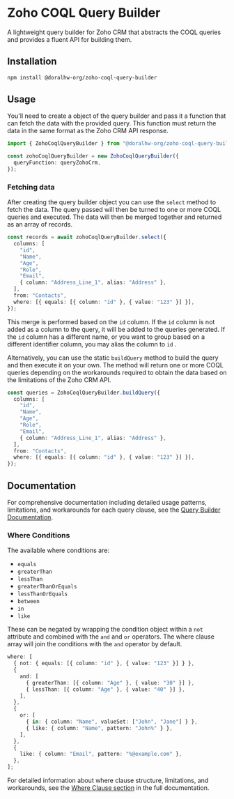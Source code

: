 # Zoho COQL Query Builder

A lightweight query builder for Zoho CRM that abstracts the COQL queries and provides a fluent API for building them.

## Installation

```bash
npm install @doralhw-org/zoho-coql-query-builder
```

## Usage

You'll need to create a object of the query builder and pass it a function that can fetch the data with the provided query.
This function must return the data in the same format as the Zoho CRM API response.

```ts
import { ZohoCoqlQueryBuilder } from "@doralhw-org/zoho-coql-query-builder";

const zohoCoqlQueryBuilder = new ZohoCoqlQueryBuilder({
  queryFunction: queryZohoCrm,
});
```

### Fetching data

After creating the query builder object you can use the `select` method to fetch the data. The query passed will then be turned
to one or more COQL queries and executed. The data will then be merged together and returned as an array of records.

```ts
const records = await zohoCoqlQueryBuilder.select({
  columns: [
    "id",
    "Name",
    "Age",
    "Role",
    "Email",
    { column: "Address_Line_1", alias: "Address" },
  ],
  from: "Contacts",
  where: [{ equals: [{ column: "id" }, { value: "123" }] }],
});
```

This merge is performed based on the `id` column. If the `id` column is not added as a column to the query, it will be added
to the queries generated. If the `id` column has a different name, or you want to group based on a different identifier
column, you may alias the column to `id` .

Alternatively, you can use the static `buildQuery` method to build the query and then execute it on your own. The method will return one or more COQL queries depending on the workarounds required to obtain the data based on the limitations of the Zoho CRM API.

```ts
const queries = ZohoCoqlQueryBuilder.buildQuery({
  columns: [
    "id",
    "Name",
    "Age",
    "Role",
    "Email",
    { column: "Address_Line_1", alias: "Address" },
  ],
  from: "Contacts",
  where: [{ equals: [{ column: "id" }, { value: "123" }] }],
});
```

## Documentation

For comprehensive documentation including detailed usage patterns, limitations, and workarounds for each query clause, see the [Query Builder Documentation](./lib/query-builder/README.md).

### Where Conditions

The available where conditions are:

- `equals`
- `greaterThan`
- `lessThan`
- `greaterThanOrEquals`
- `lessThanOrEquals`
- `between`
- `in`
- `like`

These can be negated by wrapping the condition object within a `not` attribute and combined with the `and` and `or` operators. The where clause array will join the conditions with the `and` operator by default.

```ts
where: [
  { not: { equals: [{ column: "id" }, { value: "123" }] } },
  {
    and: [
      { greaterThan: [{ column: "Age" }, { value: "30" }] },
      { lessThan: [{ column: "Age" }, { value: "40" }] },
    ],
  },
  {
    or: [
      { in: { column: "Name", valueSet: ["John", "Jane"] } },
      { like: { column: "Name", pattern: "John%" } },
    ],
  },
  {
    like: { column: "Email", pattern: "%@example.com" },
  },
];
```

For detailed information about where clause structure, limitations, and workarounds, see the [Where Clause section](./lib/query-builder/README.md#where-clause) in the full documentation.
